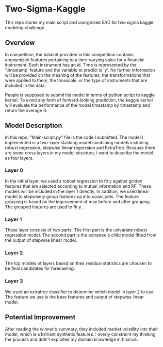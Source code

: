 # Two-Sigma-Kaggle

This repo stores my main script and unorgnized EAD for two sigma kaggle modeling challenge.

## Overview

In competition, the dataset provided in this competition contains anonymized features pertaining to a time-varying value for a financial instrument. Each instrument has an id. Time is represented by the 'timestamp' feature and the variable to predict is 'y'. No further information will be provided on the meaning of the features, the transformations that were applied to them, the timescale, or the type of instruments that are included in the data. 

People is supposed to submit his model in terms of python script to kaggle kernel. To avoid any form of forward-looking prediction, the kaggle kernel will evaluate the performance of the model timestamp by timestamp and return the average R. 

## Model Description

In this repo, "Main-script.py" file is the code I submitted. The model I implemented is a two-layer stacking model combining models including robust regression, stepwise linear regression and ExtraTree. Because there are some cross layers in my model structure, I want to describe the model as four layers.

### Layer 0
In the initial layer, we used a robust regression to fit y against golden features that are selected according to mutual information and RF. These models will be included in the layer 1 directly. In addition, we used linear model to stepwisely group features up into covar_sets. The feature grouping is based on the improvement of mse before and after grouping. The grouped features are used to fit y.

### Layer 1
These layer consists of two parts. The first part is the univariate robust regression model. The second part is the extratree's child model fitted from the output of stepwise linear model.

### Layer 2
The top models of layers based on their residual statistics are choosen to be final candidates for forecasting.

### Layer 3
We used an extratree classifier to determine which model in layer 2 to use. The feature we use is the base features and output of stepwise linear model.

## Potential Improvement
After reading the winner's summary, they included market volatility into their model, which is a brilliant synthetic features. I overly constraint my thinking the process and didn't exploited my domain knowledge in finance. 
